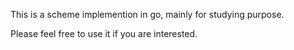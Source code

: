 
This is a  scheme implemention in go, mainly for studying purpose.

Please feel free to use it if you are interested.
